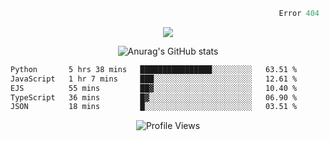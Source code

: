 ```python
                                                            Error 404   :(
```

<p align="center">
  <a href="https://skillicons.dev">
    <img src="https://skillicons.dev/icons?i=py,ts,rust,java" />
  </a>
</p>

<p align="center">
  <img alt="Anurag's GitHub stats" src="https://github-readme-stats.vercel.app/api?username=Kernel-rb&show_icons=true&theme=tokyonight">
</p>



<!--START_SECTION:waka-->

```txt
Python       5 hrs 38 mins   ████████████████░░░░░░░░░   63.51 %
JavaScript   1 hr 7 mins     ███░░░░░░░░░░░░░░░░░░░░░░   12.61 %
EJS          55 mins         ██▓░░░░░░░░░░░░░░░░░░░░░░   10.40 %
TypeScript   36 mins         █▓░░░░░░░░░░░░░░░░░░░░░░░   06.90 %
JSON         18 mins         █░░░░░░░░░░░░░░░░░░░░░░░░   03.51 %
```

<!--END_SECTION:waka-->


<div align="center">
  <img src="https://komarev.com/ghpvc/?username=Kernel-rb&label=PROFILE+VIEWS" alt="Profile Views">
</div>
